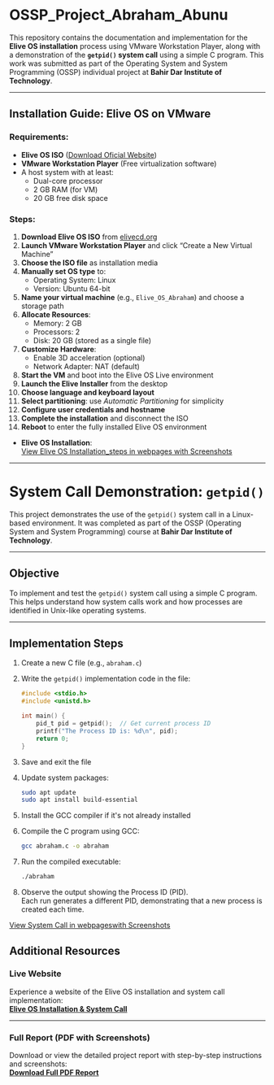 # OSSP_Project_Abraham_Abunu

This repository contains the documentation and implementation for the **Elive OS installation** process using VMware Workstation Player, along with a demonstration of the **`getpid()` system call** using a simple C program. This work was submitted as part of the Operating System and System Programming (OSSP) individual project at **Bahir Dar Institute of Technology**.

---

## Installation Guide: Elive OS on VMware

### Requirements:
- **Elive OS ISO** ([Download Oficial Website](https://www.elivecd.org/))
- **VMware Workstation Player** (Free virtualization software)
- A host system with at least:
  - Dual-core processor
  - 2 GB RAM (for VM)
  - 20 GB free disk space

### Steps:

1. **Download Elive OS ISO** from [elivecd.org](https://www.elivecd.org/)
2. **Launch VMware Workstation Player** and click “Create a New Virtual Machine”
3. **Choose the ISO file** as installation media
4. **Manually set OS type** to:  
   - Operating System: Linux  
   - Version: Ubuntu 64-bit  
5. **Name your virtual machine** (e.g., `Elive_OS_Abraham`) and choose a storage path
6. **Allocate Resources**:  
   - Memory: 2 GB  
   - Processors: 2  
   - Disk: 20 GB (stored as a single file)
7. **Customize Hardware**:
   - Enable 3D acceleration (optional)
   - Network Adapter: NAT (default)
8. **Start the VM** and boot into the Elive OS Live environment
9. **Launch the Elive Installer** from the desktop
10. **Choose language and keyboard layout**
11. **Select partitioning**: use *Automatic Partitioning* for simplicity
12. **Configure user credentials and hostname**
13. **Complete the installation** and disconnect the ISO
14. **Reboot** to enter the fully installed Elive OS environment


- **Elive OS Installation**:  
  [View Elive OS Installation_steps in webpages with Screenshots](https://ababu1212.github.io/OSSP_Project_Abraham_Abunu/OS_installation.html)

---

# System Call Demonstration: `getpid()`

This project demonstrates the use of the `getpid()` system call in a Linux-based environment. It was completed as part of the OSSP (Operating System and System Programming) course at **Bahir Dar Institute of Technology**.

---

## Objective

To implement and test the `getpid()` system call using a simple C program. This helps understand how system calls work and how processes are identified in Unix-like operating systems.

---

## Implementation Steps

1. Create a new C file (e.g., `abraham.c`)  
2. Write the `getpid()` implementation code in the file:

    ```c
    #include <stdio.h>
    #include <unistd.h>

    int main() {
        pid_t pid = getpid();  // Get current process ID
        printf("The Process ID is: %d\n", pid);
        return 0;
    }
    ```

3. Save and exit the file  
4. Update system packages:

    ```bash
    sudo apt update
    sudo apt install build-essential
    ```

5. Install the GCC compiler if it's not already installed  
6. Compile the C program using GCC:

    ```bash
    gcc abraham.c -o abraham
    ```

7. Run the compiled executable:

    ```bash
    ./abraham
    ```

8. Observe the output showing the Process ID (PID).  
   Each run generates a different PID, demonstrating that a new process is created each time.


  [View System Call in webpageswith Screenshots](https://ababu1212.github.io/OSSP_Project_Abraham_Abunu/System_call.html)




## Additional Resources

### Live Website  
Experience a website of the Elive OS installation and system call implementation:  
**[Elive OS Installation & System Call](https://ababu1212.github.io/OSSP_Project_Abraham_Abunu/)**

---

### Full Report (PDF with Screenshots)  
Download or view the detailed project report with step-by-step instructions and screenshots:  
**[Download Full PDF Report](https://github.com/Ababu1212/OSSP_Project_Abraham_Abunu/blob/main/OSSP_Individual_Abraham_Abunu_BDU1600595_A.pdf)**
